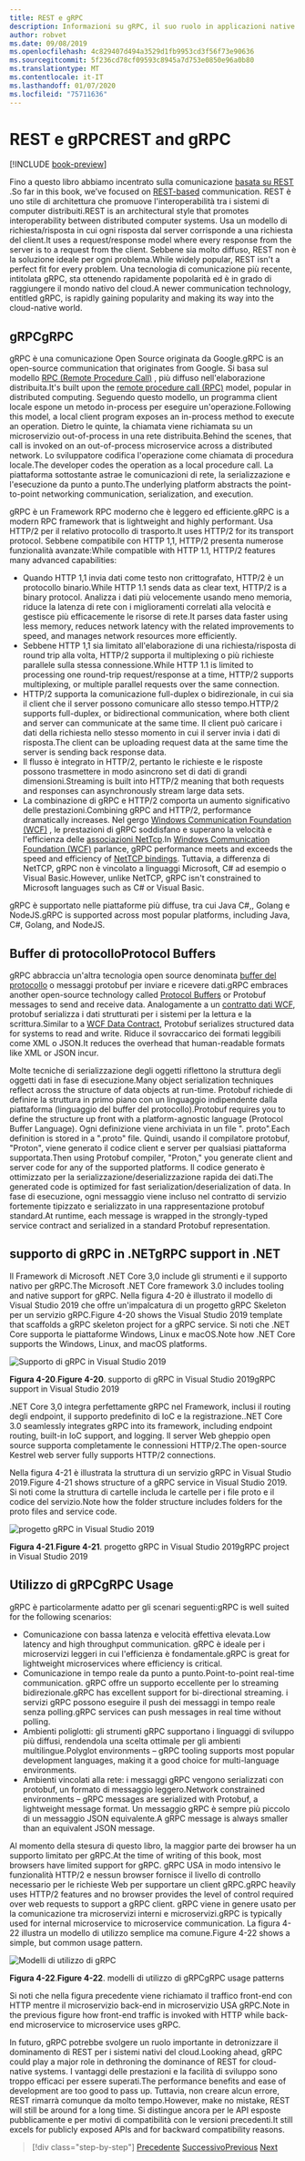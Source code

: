 ```yaml
---
title: REST e gRPC
description: Informazioni su gRPC, il suo ruolo in applicazioni native del cloud e su come differisce da HTTP REST
author: robvet
ms.date: 09/08/2019
ms.openlocfilehash: 4c829407d494a3529d1fb9953cd3f56f73e90636
ms.sourcegitcommit: 5f236cd78cf09593c8945a7d753e0850e96a0b80
ms.translationtype: MT
ms.contentlocale: it-IT
ms.lasthandoff: 01/07/2020
ms.locfileid: "75711636"
---
```

# <a name="rest-and-grpc"></a><span data-ttu-id="d0813-103">REST e gRPC</span><span class="sxs-lookup"><span data-stu-id="d0813-103">REST and gRPC</span></span>

[!INCLUDE [book-preview](../../../includes/book-preview.md)]

<span data-ttu-id="d0813-104">Fino a questo libro abbiamo incentrato sulla comunicazione [basata su REST](https://docs.microsoft.com/azure/architecture/best-practices/api-design) .</span><span class="sxs-lookup"><span data-stu-id="d0813-104">So far in this book, we’ve focused on [REST-based](https://docs.microsoft.com/azure/architecture/best-practices/api-design) communication.</span></span> <span data-ttu-id="d0813-105">REST è uno stile di architettura che promuove l'interoperabilità tra i sistemi di computer distribuiti.</span><span class="sxs-lookup"><span data-stu-id="d0813-105">REST is an architectural style that promotes interoperability between distributed computer systems.</span></span> <span data-ttu-id="d0813-106">Usa un modello di richiesta/risposta in cui ogni risposta dal server corrisponde a una richiesta del client.</span><span class="sxs-lookup"><span data-stu-id="d0813-106">It uses a request/response model where every response from the server is to a request from the client.</span></span> <span data-ttu-id="d0813-107">Sebbene sia molto diffuso, REST non è la soluzione ideale per ogni problema.</span><span class="sxs-lookup"><span data-stu-id="d0813-107">While widely popular, REST isn't a perfect fit for every problem.</span></span> <span data-ttu-id="d0813-108">Una tecnologia di comunicazione più recente, intitolata gRPC, sta ottenendo rapidamente popolarità ed è in grado di raggiungere il mondo nativo del cloud.</span><span class="sxs-lookup"><span data-stu-id="d0813-108">A newer communication technology, entitled gRPC, is rapidly gaining popularity and making its way into the cloud-native world.</span></span>

## <a name="grpc"></a><span data-ttu-id="d0813-109">gRPC</span><span class="sxs-lookup"><span data-stu-id="d0813-109">gRPC</span></span>

<span data-ttu-id="d0813-110">gRPC è una comunicazione Open Source originata da Google.</span><span class="sxs-lookup"><span data-stu-id="d0813-110">gRPC is an open-source communication that originates from Google.</span></span> <span data-ttu-id="d0813-111">Si basa sul modello [RPC (Remote Procedure Call)](https://en.wikipedia.org/wiki/Remote_procedure_call) , più diffuso nell'elaborazione distribuita.</span><span class="sxs-lookup"><span data-stu-id="d0813-111">It's built upon the [remote procedure call (RPC)](https://en.wikipedia.org/wiki/Remote_procedure_call) model, popular in distributed computing.</span></span> <span data-ttu-id="d0813-112">Seguendo questo modello, un programma client locale espone un metodo in-process per eseguire un'operazione.</span><span class="sxs-lookup"><span data-stu-id="d0813-112">Following this model, a local client program exposes an in-process method to execute an operation.</span></span> <span data-ttu-id="d0813-113">Dietro le quinte, la chiamata viene richiamata su un microservizio out-of-process in una rete distribuita.</span><span class="sxs-lookup"><span data-stu-id="d0813-113">Behind the scenes, that call is invoked on an out-of-process microservice across a distributed network.</span></span> <span data-ttu-id="d0813-114">Lo sviluppatore codifica l'operazione come chiamata di procedura locale.</span><span class="sxs-lookup"><span data-stu-id="d0813-114">The developer codes the operation as a local procedure call.</span></span> <span data-ttu-id="d0813-115">La piattaforma sottostante astrae le comunicazioni di rete, la serializzazione e l'esecuzione da punto a punto.</span><span class="sxs-lookup"><span data-stu-id="d0813-115">The underlying platform abstracts the point-to-point networking communication, serialization, and execution.</span></span>

<span data-ttu-id="d0813-116">gRPC è un Framework RPC moderno che è leggero ed efficiente.</span><span class="sxs-lookup"><span data-stu-id="d0813-116">gRPC is a modern RPC framework that is lightweight and highly performant.</span></span> <span data-ttu-id="d0813-117">Usa HTTP/2 per il relativo protocollo di trasporto.</span><span class="sxs-lookup"><span data-stu-id="d0813-117">It uses HTTP/2 for its transport protocol.</span></span> <span data-ttu-id="d0813-118">Sebbene compatibile con HTTP 1,1, HTTP/2 presenta numerose funzionalità avanzate:</span><span class="sxs-lookup"><span data-stu-id="d0813-118">While compatible with HTTP 1.1, HTTP/2 features many advanced capabilities:</span></span>

- <span data-ttu-id="d0813-119">Quando HTTP 1,1 invia dati come testo non crittografato, HTTP/2 è un protocollo binario.</span><span class="sxs-lookup"><span data-stu-id="d0813-119">While HTTP 1.1 sends data as clear text, HTTP/2 is a binary protocol.</span></span> <span data-ttu-id="d0813-120">Analizza i dati più velocemente usando meno memoria, riduce la latenza di rete con i miglioramenti correlati alla velocità e gestisce più efficacemente le risorse di rete.</span><span class="sxs-lookup"><span data-stu-id="d0813-120">It parses data faster using less memory, reduces network latency with the related improvements to speed, and manages network resources more efficiently.</span></span>
- <span data-ttu-id="d0813-121">Sebbene HTTP 1,1 sia limitato all'elaborazione di una richiesta/risposta di round trip alla volta, HTTP/2 supporta il multiplexing o più richieste parallele sulla stessa connessione.</span><span class="sxs-lookup"><span data-stu-id="d0813-121">While HTTP 1.1 is limited to processing one round-trip request/response at a time, HTTP/2 supports multiplexing, or multiple parallel requests over the same connection.</span></span>
- <span data-ttu-id="d0813-122">HTTP/2 supporta la comunicazione full-duplex o bidirezionale, in cui sia il client che il server possono comunicare allo stesso tempo.</span><span class="sxs-lookup"><span data-stu-id="d0813-122">HTTP/2 supports full-duplex, or bidirectional communication, where both client and server can communicate at the same time.</span></span> <span data-ttu-id="d0813-123">Il client può caricare i dati della richiesta nello stesso momento in cui il server invia i dati di risposta.</span><span class="sxs-lookup"><span data-stu-id="d0813-123">The client can be uploading request data at the same time the server is sending back response data.</span></span>
- <span data-ttu-id="d0813-124">Il flusso è integrato in HTTP/2, pertanto le richieste e le risposte possono trasmettere in modo asincrono set di dati di grandi dimensioni.</span><span class="sxs-lookup"><span data-stu-id="d0813-124">Streaming is built into HTTP/2 meaning that both requests and responses can asynchronously stream large data sets.</span></span>
- <span data-ttu-id="d0813-125">La combinazione di gRPC e HTTP/2 comporta un aumento significativo delle prestazioni.</span><span class="sxs-lookup"><span data-stu-id="d0813-125">Combining gRPC and HTTP/2, performance dramatically increases.</span></span> <span data-ttu-id="d0813-126">Nel gergo [Windows Communication Foundation (WCF)](https://docs.microsoft.com/dotnet/framework/wcf/whats-wcf) , le prestazioni di gRPC soddisfano e superano la velocità e l'efficienza delle [associazioni NetTcp](https://docs.microsoft.com/dotnet/api/system.servicemodel.nettcpbinding?view=netframework-4.8).</span><span class="sxs-lookup"><span data-stu-id="d0813-126">In [Windows Communication Foundation (WCF)](https://docs.microsoft.com/dotnet/framework/wcf/whats-wcf) parlance, gRPC performance meets and exceeds the speed and efficiency of [NetTCP bindings](https://docs.microsoft.com/dotnet/api/system.servicemodel.nettcpbinding?view=netframework-4.8).</span></span> <span data-ttu-id="d0813-127">Tuttavia, a differenza di NetTCP, gRPC non è vincolato a linguaggi Microsoft, C# ad esempio o Visual Basic.</span><span class="sxs-lookup"><span data-stu-id="d0813-127">However, unlike NetTCP, gRPC isn't constrained to Microsoft languages such as C# or Visual Basic.</span></span>

<span data-ttu-id="d0813-128">gRPC è supportato nelle piattaforme più diffuse, tra cui Java C#,, Golang e NodeJS.</span><span class="sxs-lookup"><span data-stu-id="d0813-128">gRPC is supported across most popular platforms, including Java, C#, Golang, and NodeJS.</span></span>

## <a name="protocol-buffers"></a><span data-ttu-id="d0813-129">Buffer di protocollo</span><span class="sxs-lookup"><span data-stu-id="d0813-129">Protocol Buffers</span></span>

<span data-ttu-id="d0813-130">gRPC abbraccia un'altra tecnologia open source denominata [buffer del protocollo](https://developers.google.com/protocol-buffers/docs/overview) o messaggi protobuf per inviare e ricevere dati.</span><span class="sxs-lookup"><span data-stu-id="d0813-130">gRPC embraces another open-source technology called [Protocol Buffers](https://developers.google.com/protocol-buffers/docs/overview) or Protobuf messages to send and receive data.</span></span> <span data-ttu-id="d0813-131">Analogamente a un [contratto dati WCF](https://docs.microsoft.com/dotnet/framework/wcf/feature-details/using-data-contracts), protobuf serializza i dati strutturati per i sistemi per la lettura e la scrittura.</span><span class="sxs-lookup"><span data-stu-id="d0813-131">Similar to a [WCF Data Contract](https://docs.microsoft.com/dotnet/framework/wcf/feature-details/using-data-contracts), Protobuf serializes structured data for systems to read and write.</span></span> <span data-ttu-id="d0813-132">Riduce il sovraccarico dei formati leggibili come XML o JSON.</span><span class="sxs-lookup"><span data-stu-id="d0813-132">It reduces the overhead that human-readable formats like XML or JSON incur.</span></span>

<span data-ttu-id="d0813-133">Molte tecniche di serializzazione degli oggetti riflettono la struttura degli oggetti dati in fase di esecuzione.</span><span class="sxs-lookup"><span data-stu-id="d0813-133">Many object serialization techniques reflect across the structure of data objects at run-time.</span></span> <span data-ttu-id="d0813-134">Protobuf richiede di definire la struttura in primo piano con un linguaggio indipendente dalla piattaforma (linguaggio del buffer del protocollo).</span><span class="sxs-lookup"><span data-stu-id="d0813-134">Protobuf requires you to define the structure up front with a platform-agnostic language (Protocol Buffer Language).</span></span> <span data-ttu-id="d0813-135">Ogni definizione viene archiviata in un file ". proto".</span><span class="sxs-lookup"><span data-stu-id="d0813-135">Each definition is stored in a ".proto" file.</span></span> <span data-ttu-id="d0813-136">Quindi, usando il compilatore protobuf, "Proton", viene generato il codice client e server per qualsiasi piattaforma supportata.</span><span class="sxs-lookup"><span data-stu-id="d0813-136">Then using Protobuf compiler, "Proton," you generate client and server code for any of the supported platforms.</span></span> <span data-ttu-id="d0813-137">Il codice generato è ottimizzato per la serializzazione/deserializzazione rapida dei dati.</span><span class="sxs-lookup"><span data-stu-id="d0813-137">The generated code is optimized for fast serialization/deserialization of data.</span></span> <span data-ttu-id="d0813-138">In fase di esecuzione, ogni messaggio viene incluso nel contratto di servizio fortemente tipizzato e serializzato in una rappresentazione protobuf standard.</span><span class="sxs-lookup"><span data-stu-id="d0813-138">At runtime, each message is wrapped in the strongly-typed service contract and serialized in a standard Protobuf representation.</span></span>

## <a name="grpc-support-in-net"></a><span data-ttu-id="d0813-139">supporto di gRPC in .NET</span><span class="sxs-lookup"><span data-stu-id="d0813-139">gRPC support in .NET</span></span>

<span data-ttu-id="d0813-140">Il Framework di Microsoft .NET Core 3,0 include gli strumenti e il supporto nativo per gRPC.</span><span class="sxs-lookup"><span data-stu-id="d0813-140">The Microsoft .NET Core framework 3.0 includes tooling and native support for gRPC.</span></span> <span data-ttu-id="d0813-141">Nella figura 4-20 è illustrato il modello di Visual Studio 2019 che offre un'impalcatura di un progetto gRPC Skeleton per un servizio gRPC.</span><span class="sxs-lookup"><span data-stu-id="d0813-141">Figure 4-20 shows the Visual Studio 2019 template that scaffolds a gRPC skeleton project for a gRPC service.</span></span> <span data-ttu-id="d0813-142">Si noti che .NET Core supporta le piattaforme Windows, Linux e macOS.</span><span class="sxs-lookup"><span data-stu-id="d0813-142">Note how .NET Core supports the Windows, Linux, and macOS platforms.</span></span>

![Supporto di gRPC in Visual Studio 2019](./media/visual-studio-2019-grpc-template.png)

<span data-ttu-id="d0813-144">**Figura 4-20**.</span><span class="sxs-lookup"><span data-stu-id="d0813-144">**Figure 4-20**.</span></span> <span data-ttu-id="d0813-145">supporto di gRPC in Visual Studio 2019</span><span class="sxs-lookup"><span data-stu-id="d0813-145">gRPC support in Visual Studio 2019</span></span>

<span data-ttu-id="d0813-146">.NET Core 3,0 integra perfettamente gRPC nel Framework, inclusi il routing degli endpoint, il supporto predefinito di IoC e la registrazione.</span><span class="sxs-lookup"><span data-stu-id="d0813-146">.NET Core 3.0 seamlessly integrates gRPC into its framework, including endpoint routing, built-in IoC support, and logging.</span></span> <span data-ttu-id="d0813-147">Il server Web gheppio open source supporta completamente le connessioni HTTP/2.</span><span class="sxs-lookup"><span data-stu-id="d0813-147">The open-source Kestrel web server fully supports HTTP/2 connections.</span></span>

<span data-ttu-id="d0813-148">Nella figura 4-21 è illustrata la struttura di un servizio gRPC in Visual Studio 2019.</span><span class="sxs-lookup"><span data-stu-id="d0813-148">Figure 4-21 shows structure of a gRPC service in Visual Studio 2019.</span></span> <span data-ttu-id="d0813-149">Si noti come la struttura di cartelle includa le cartelle per i file proto e il codice del servizio.</span><span class="sxs-lookup"><span data-stu-id="d0813-149">Note how the folder structure includes folders for the proto files and service code.</span></span>

![progetto gRPC in Visual Studio 2019](./media/grpc-project.png  )

<span data-ttu-id="d0813-151">**Figura 4-21**.</span><span class="sxs-lookup"><span data-stu-id="d0813-151">**Figure 4-21**.</span></span> <span data-ttu-id="d0813-152">progetto gRPC in Visual Studio 2019</span><span class="sxs-lookup"><span data-stu-id="d0813-152">gRPC project in Visual Studio 2019</span></span>

## <a name="grpc-usage"></a><span data-ttu-id="d0813-153">Utilizzo di gRPC</span><span class="sxs-lookup"><span data-stu-id="d0813-153">gRPC Usage</span></span>

<span data-ttu-id="d0813-154">gRPC è particolarmente adatto per gli scenari seguenti:</span><span class="sxs-lookup"><span data-stu-id="d0813-154">gRPC is well suited for the following scenarios:</span></span>

- <span data-ttu-id="d0813-155">Comunicazione con bassa latenza e velocità effettiva elevata.</span><span class="sxs-lookup"><span data-stu-id="d0813-155">Low latency and high throughput communication.</span></span> <span data-ttu-id="d0813-156">gRPC è ideale per i microservizi leggeri in cui l'efficienza è fondamentale.</span><span class="sxs-lookup"><span data-stu-id="d0813-156">gRPC is great for lightweight microservices where efficiency is critical.</span></span>
- <span data-ttu-id="d0813-157">Comunicazione in tempo reale da punto a punto.</span><span class="sxs-lookup"><span data-stu-id="d0813-157">Point-to-point real-time communication.</span></span> <span data-ttu-id="d0813-158">gRPC offre un supporto eccellente per lo streaming bidirezionale.</span><span class="sxs-lookup"><span data-stu-id="d0813-158">gRPC has excellent support for bi-directional streaming.</span></span> <span data-ttu-id="d0813-159">i servizi gRPC possono eseguire il push dei messaggi in tempo reale senza polling.</span><span class="sxs-lookup"><span data-stu-id="d0813-159">gRPC services can push messages in real time without polling.</span></span>
- <span data-ttu-id="d0813-160">Ambienti poliglotti: gli strumenti gRPC supportano i linguaggi di sviluppo più diffusi, rendendola una scelta ottimale per gli ambienti multilingue.</span><span class="sxs-lookup"><span data-stu-id="d0813-160">Polyglot environments – gRPC tooling supports most popular development languages, making it a good choice for multi-language environments.</span></span>
- <span data-ttu-id="d0813-161">Ambienti vincolati alla rete: i messaggi gRPC vengono serializzati con protobuf, un formato di messaggio leggero.</span><span class="sxs-lookup"><span data-stu-id="d0813-161">Network constrained environments – gRPC messages are serialized with Protobuf, a lightweight message format.</span></span> <span data-ttu-id="d0813-162">Un messaggio gRPC è sempre più piccolo di un messaggio JSON equivalente.</span><span class="sxs-lookup"><span data-stu-id="d0813-162">A gRPC message is always smaller than an equivalent JSON message.</span></span>

<span data-ttu-id="d0813-163">Al momento della stesura di questo libro, la maggior parte dei browser ha un supporto limitato per gRPC.</span><span class="sxs-lookup"><span data-stu-id="d0813-163">At the time of writing of this book, most browsers have limited support for gRPC.</span></span> <span data-ttu-id="d0813-164">gRPC USA in modo intensivo le funzionalità HTTP/2 e nessun browser fornisce il livello di controllo necessario per le richieste Web per supportare un client gRPC.</span><span class="sxs-lookup"><span data-stu-id="d0813-164">gRPC heavily uses HTTP/2 features and no browser provides the level of control required over web requests to support a gRPC client.</span></span> <span data-ttu-id="d0813-165">gRPC viene in genere usato per la comunicazione tra microservizi interni e microservizi.</span><span class="sxs-lookup"><span data-stu-id="d0813-165">gRPC is typically used for internal microservice to microservice communication.</span></span> <span data-ttu-id="d0813-166">La figura 4-22 illustra un modello di utilizzo semplice ma comune.</span><span class="sxs-lookup"><span data-stu-id="d0813-166">Figure 4-22 shows a simple, but common usage pattern.</span></span>

![Modelli di utilizzo di gRPC](./media/grpc-usage.png)

<span data-ttu-id="d0813-168">**Figura 4-22**.</span><span class="sxs-lookup"><span data-stu-id="d0813-168">**Figure 4-22**.</span></span> <span data-ttu-id="d0813-169">modelli di utilizzo di gRPC</span><span class="sxs-lookup"><span data-stu-id="d0813-169">gRPC usage patterns</span></span>

<span data-ttu-id="d0813-170">Si noti che nella figura precedente viene richiamato il traffico front-end con HTTP mentre il microservizio back-end in microservizio USA gRPC.</span><span class="sxs-lookup"><span data-stu-id="d0813-170">Note in the previous figure how front-end traffic is invoked with HTTP while back-end microservice to microservice uses gRPC.</span></span>

<span data-ttu-id="d0813-171">In futuro, gRPC potrebbe svolgere un ruolo importante in detronizzare il dominamento di REST per i sistemi nativi del cloud.</span><span class="sxs-lookup"><span data-stu-id="d0813-171">Looking ahead, gRPC could play a major role in dethroning the dominance of REST for cloud-native systems.</span></span> <span data-ttu-id="d0813-172">I vantaggi delle prestazioni e la facilità di sviluppo sono troppo efficaci per essere superati.</span><span class="sxs-lookup"><span data-stu-id="d0813-172">The performance benefits and ease of development are too good to pass up.</span></span> <span data-ttu-id="d0813-173">Tuttavia, non creare alcun errore, REST rimarrà comunque da molto tempo.</span><span class="sxs-lookup"><span data-stu-id="d0813-173">However, make no mistake, REST will still be around for a long time.</span></span> <span data-ttu-id="d0813-174">Si distingue ancora per le API esposte pubblicamente e per motivi di compatibilità con le versioni precedenti.</span><span class="sxs-lookup"><span data-stu-id="d0813-174">It still excels for publicly exposed APIs and for backward compatibility reasons.</span></span>

>[!div class="step-by-step"]
><span data-ttu-id="d0813-175">[Precedente](service-to-service-communication.md)
>[Successivo](service-mesh-communication-infrastructure.md)</span><span class="sxs-lookup"><span data-stu-id="d0813-175">[Previous](service-to-service-communication.md)
[Next](service-mesh-communication-infrastructure.md)</span></span>
